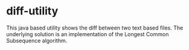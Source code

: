 # diff-utility
This java based utility shows the diff between two text based files.
The underlying solution is an implementation of the Longest Common Subsequence algorithm.





